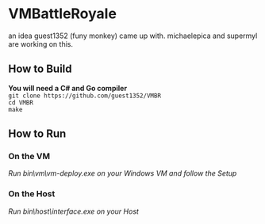 # VMBattleRoyale

an idea guest1352 (funy monkey) came up with. michaelepica and supermyl are working on this.

## How to Build
**You will need a C# and Go compiler**  
``git clone https://github.com/guest1352/VMBR``  
``cd VMBR``  
``make``  
## How to Run
### On the VM
*Run bin\vm\vm-deploy.exe on your Windows VM and follow the Setup*
### On the Host
*Run bin\host\interface.exe on your Host*